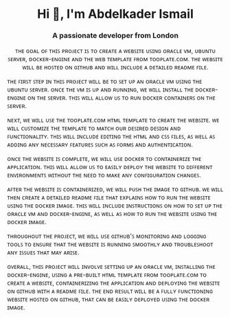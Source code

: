 
<h1 align="center">Hi 👋, I'm Abdelkader Ismail</h1>
<h3 align="center">A passionate developer from London</h3>

<p align="center">
ᴛʜᴇ ɢᴏᴀʟ ᴏꜰ ᴛʜɪꜱ ᴘʀᴏᴊᴇᴄᴛ ɪꜱ ᴛᴏ ᴄʀᴇᴀᴛᴇ ᴀ ᴡᴇʙꜱɪᴛᴇ ᴜꜱɪɴɢ ᴏʀᴀᴄʟᴇ ᴠᴍ, ᴜʙᴜɴᴛᴜ ꜱᴇʀᴠᴇʀ, ᴅᴏᴄᴋᴇʀ-ᴇɴɢɪɴᴇ ᴀɴᴅ ᴛʜᴇ ᴡᴇʙ ᴛᴇᴍᴘʟᴀᴛᴇ ꜰʀᴏᴍ ᴛᴏᴏᴘʟᴀᴛᴇ.ᴄᴏᴍ. ᴛʜᴇ ᴡᴇʙꜱɪᴛᴇ ᴡɪʟʟ ʙᴇ ʜᴏꜱᴛᴇᴅ ᴏɴ ɢɪᴛʜᴜʙ ᴀɴᴅ ᴡɪʟʟ ɪɴᴄʟᴜᴅᴇ ᴀ ᴅᴇᴛᴀɪʟᴇᴅ ʀᴇᴀᴅᴍᴇ ꜰɪʟᴇ.

ᴛʜᴇ ꜰɪʀꜱᴛ ꜱᴛᴇᴘ ɪɴ ᴛʜɪꜱ ᴘʀᴏᴊᴇᴄᴛ ᴡɪʟʟ ʙᴇ ᴛᴏ ꜱᴇᴛ ᴜᴘ ᴀɴ ᴏʀᴀᴄʟᴇ ᴠᴍ ᴜꜱɪɴɢ ᴛʜᴇ ᴜʙᴜɴᴛᴜ ꜱᴇʀᴠᴇʀ. ᴏɴᴄᴇ ᴛʜᴇ ᴠᴍ ɪꜱ ᴜᴘ ᴀɴᴅ ʀᴜɴɴɪɴɢ, ᴡᴇ ᴡɪʟʟ ɪɴꜱᴛᴀʟʟ ᴛʜᴇ ᴅᴏᴄᴋᴇʀ-ᴇɴɢɪɴᴇ ᴏɴ ᴛʜᴇ ꜱᴇʀᴠᴇʀ. ᴛʜɪꜱ ᴡɪʟʟ ᴀʟʟᴏᴡ ᴜꜱ ᴛᴏ ʀᴜɴ ᴅᴏᴄᴋᴇʀ ᴄᴏɴᴛᴀɪɴᴇʀꜱ ᴏɴ ᴛʜᴇ ꜱᴇʀᴠᴇʀ.

ɴᴇxᴛ, ᴡᴇ ᴡɪʟʟ ᴜꜱᴇ ᴛʜᴇ ᴛᴏᴏᴘʟᴀᴛᴇ.ᴄᴏᴍ ʜᴛᴍʟ ᴛᴇᴍᴘʟᴀᴛᴇ ᴛᴏ ᴄʀᴇᴀᴛᴇ ᴛʜᴇ ᴡᴇʙꜱɪᴛᴇ. ᴡᴇ ᴡɪʟʟ ᴄᴜꜱᴛᴏᴍɪᴢᴇ ᴛʜᴇ ᴛᴇᴍᴘʟᴀᴛᴇ ᴛᴏ ᴍᴀᴛᴄʜ ᴏᴜʀ ᴅᴇꜱɪʀᴇᴅ ᴅᴇꜱɪɢɴ ᴀɴᴅ ꜰᴜɴᴄᴛɪᴏɴᴀʟɪᴛʏ. ᴛʜɪꜱ ᴡɪʟʟ ɪɴᴄʟᴜᴅᴇ ᴇᴅɪᴛɪɴɢ ᴛʜᴇ ʜᴛᴍʟ ᴀɴᴅ ᴄꜱꜱ ꜰɪʟᴇꜱ, ᴀꜱ ᴡᴇʟʟ ᴀꜱ ᴀᴅᴅɪɴɢ ᴀɴʏ ɴᴇᴄᴇꜱꜱᴀʀʏ ꜰᴇᴀᴛᴜʀᴇꜱ ꜱᴜᴄʜ ᴀꜱ ꜰᴏʀᴍꜱ ᴀɴᴅ ᴀᴜᴛʜᴇɴᴛɪᴄᴀᴛɪᴏɴ.

ᴏɴᴄᴇ ᴛʜᴇ ᴡᴇʙꜱɪᴛᴇ ɪꜱ ᴄᴏᴍᴘʟᴇᴛᴇ, ᴡᴇ ᴡɪʟʟ ᴜꜱᴇ ᴅᴏᴄᴋᴇʀ ᴛᴏ ᴄᴏɴᴛᴀɪɴᴇʀɪᴢᴇ ᴛʜᴇ ᴀᴘᴘʟɪᴄᴀᴛɪᴏɴ. ᴛʜɪꜱ ᴡɪʟʟ ᴀʟʟᴏᴡ ᴜꜱ ᴛᴏ ᴇᴀꜱɪʟʏ ᴅᴇᴘʟᴏʏ ᴛʜᴇ ᴡᴇʙꜱɪᴛᴇ ᴛᴏ ᴅɪꜰꜰᴇʀᴇɴᴛ ᴇɴᴠɪʀᴏɴᴍᴇɴᴛꜱ ᴡɪᴛʜᴏᴜᴛ ᴛʜᴇ ɴᴇᴇᴅ ᴛᴏ ᴍᴀᴋᴇ ᴀɴʏ ᴄᴏɴꜰɪɢᴜʀᴀᴛɪᴏɴ ᴄʜᴀɴɢᴇꜱ.

ᴀꜰᴛᴇʀ ᴛʜᴇ ᴡᴇʙꜱɪᴛᴇ ɪꜱ ᴄᴏɴᴛᴀɪɴᴇʀɪᴢᴇᴅ, ᴡᴇ ᴡɪʟʟ ᴘᴜꜱʜ ᴛʜᴇ ɪᴍᴀɢᴇ ᴛᴏ ɢɪᴛʜᴜʙ. ᴡᴇ ᴡɪʟʟ ᴛʜᴇɴ ᴄʀᴇᴀᴛᴇ ᴀ ᴅᴇᴛᴀɪʟᴇᴅ ʀᴇᴀᴅᴍᴇ ꜰɪʟᴇ ᴛʜᴀᴛ ᴇxᴘʟᴀɪɴꜱ ʜᴏᴡ ᴛᴏ ʀᴜɴ ᴛʜᴇ ᴡᴇʙꜱɪᴛᴇ ᴜꜱɪɴɢ ᴛʜᴇ ᴅᴏᴄᴋᴇʀ ɪᴍᴀɢᴇ. ᴛʜɪꜱ ᴡɪʟʟ ɪɴᴄʟᴜᴅᴇ ɪɴꜱᴛʀᴜᴄᴛɪᴏɴꜱ ᴏɴ ʜᴏᴡ ᴛᴏ ꜱᴇᴛ ᴜᴘ ᴛʜᴇ ᴏʀᴀᴄʟᴇ ᴠᴍ ᴀɴᴅ ᴅᴏᴄᴋᴇʀ-ᴇɴɢɪɴᴇ, ᴀꜱ ᴡᴇʟʟ ᴀꜱ ʜᴏᴡ ᴛᴏ ʀᴜɴ ᴛʜᴇ ᴡᴇʙꜱɪᴛᴇ ᴜꜱɪɴɢ ᴛʜᴇ ᴅᴏᴄᴋᴇʀ ɪᴍᴀɢᴇ.

ᴛʜʀᴏᴜɢʜᴏᴜᴛ ᴛʜᴇ ᴘʀᴏᴊᴇᴄᴛ, ᴡᴇ ᴡɪʟʟ ᴜꜱᴇ ɢɪᴛʜᴜʙ'ꜱ ᴍᴏɴɪᴛᴏʀɪɴɢ ᴀɴᴅ ʟᴏɢɢɪɴɢ ᴛᴏᴏʟꜱ ᴛᴏ ᴇɴꜱᴜʀᴇ ᴛʜᴀᴛ ᴛʜᴇ ᴡᴇʙꜱɪᴛᴇ ɪꜱ ʀᴜɴɴɪɴɢ ꜱᴍᴏᴏᴛʜʟʏ ᴀɴᴅ ᴛʀᴏᴜʙʟᴇꜱʜᴏᴏᴛ ᴀɴʏ ɪꜱꜱᴜᴇꜱ ᴛʜᴀᴛ ᴍᴀʏ ᴀʀɪꜱᴇ.

ᴏᴠᴇʀᴀʟʟ, ᴛʜɪꜱ ᴘʀᴏᴊᴇᴄᴛ ᴡɪʟʟ ɪɴᴠᴏʟᴠᴇ ꜱᴇᴛᴛɪɴɢ ᴜᴘ ᴀɴ ᴏʀᴀᴄʟᴇ ᴠᴍ, ɪɴꜱᴛᴀʟʟɪɴɢ ᴛʜᴇ ᴅᴏᴄᴋᴇʀ-ᴇɴɢɪɴᴇ, ᴜꜱɪɴɢ ᴀ ᴘʀᴇ-ʙᴜɪʟᴛ ʜᴛᴍʟ ᴛᴇᴍᴘʟᴀᴛᴇ ꜰʀᴏᴍ ᴛᴏᴏᴘʟᴀᴛᴇ.ᴄᴏᴍ ᴛᴏ ᴄʀᴇᴀᴛᴇ ᴀ ᴡᴇʙꜱɪᴛᴇ, ᴄᴏɴᴛᴀɪɴᴇʀɪᴢɪɴɢ ᴛʜᴇ ᴀᴘᴘʟɪᴄᴀᴛɪᴏɴ ᴀɴᴅ ᴅᴇᴘʟᴏʏɪɴɢ ᴛʜᴇ ᴡᴇʙꜱɪᴛᴇ ᴏɴ ɢɪᴛʜᴜʙ ᴡɪᴛʜ ᴀ ʀᴇᴀᴅᴍᴇ ꜰɪʟᴇ. ᴛʜᴇ ᴇɴᴅ ʀᴇꜱᴜʟᴛ ᴡɪʟʟ ʙᴇ ᴀ ꜰᴜʟʟʏ ꜰᴜɴᴄᴛɪᴏɴɪɴɢ ᴡᴇʙꜱɪᴛᴇ ʜᴏꜱᴛᴇᴅ ᴏɴ ɢɪᴛʜᴜʙ, ᴛʜᴀᴛ ᴄᴀɴ ʙᴇ ᴇᴀꜱɪʟʏ ᴅᴇᴘʟᴏʏᴇᴅ ᴜꜱɪɴɢ ᴛʜᴇ ᴅᴏᴄᴋᴇʀ ɪᴍᴀɢᴇ.
</p>



